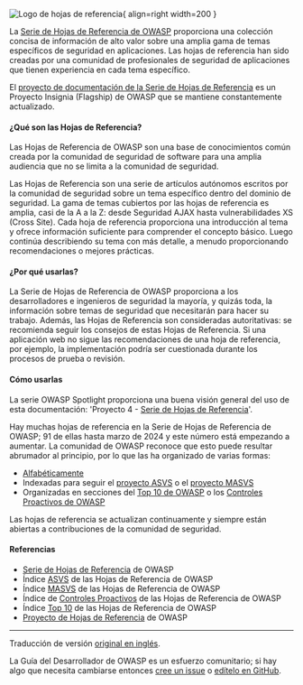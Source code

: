 ![Logo de hojas de referencia](../../../assets/images/logos/cheatsheets.png "Hojas de Referencia"){ align=right width=200 }

La [Serie de Hojas de Referencia de OWASP][cheatsheets] proporciona una colección concisa de información de alto valor
sobre una amplia gama de temas específicos de seguridad en aplicaciones.
Las hojas de referencia han sido creadas por una comunidad de profesionales de seguridad de aplicaciones
que tienen experiencia en cada tema específico.

El [proyecto de documentación de la Serie de Hojas de Referencia][csproject] es un Proyecto Insignia (Flagship) de OWASP
que se mantiene constantemente actualizado.

#### ¿Qué son las Hojas de Referencia?

Las Hojas de Referencia de OWASP son una base de conocimientos común creada por la comunidad de seguridad de software
para una amplia audiencia que no se limita a la comunidad de seguridad.

Las Hojas de Referencia son una serie de artículos autónomos escritos por la comunidad de seguridad
sobre un tema específico dentro del dominio de seguridad.
La gama de temas cubiertos por las hojas de referencia es amplia, casi de la A a la Z:
desde Seguridad AJAX hasta vulnerabilidades XS (Cross Site).
Cada hoja de referencia proporciona una introducción al tema y ofrece información suficiente
para comprender el concepto básico.
Luego continúa describiendo su tema con más detalle, a menudo proporcionando recomendaciones o mejores prácticas.

#### ¿Por qué usarlas?

La Serie de Hojas de Referencia de OWASP proporciona a los desarrolladores
e ingenieros de seguridad la mayoría, y quizás toda,
la información sobre temas de seguridad que necesitarán para hacer su trabajo.
Además, las Hojas de Referencia son consideradas autoritativas:
se recomienda seguir los consejos de estas Hojas de Referencia.
Si una aplicación web no sigue las recomendaciones de una hoja de referencia, por ejemplo,
la implementación podría ser cuestionada durante los procesos de prueba o revisión.

#### Cómo usarlas

La serie OWASP Spotlight proporciona una buena visión general del uso de esta documentación:
'Proyecto 4 - [Serie de Hojas de Referencia][spotlight04]'.

Hay muchas hojas de referencia en la Serie de Hojas de Referencia de OWASP;
91 de ellas hasta marzo de 2024 y este número está empezando a aumentar.
La comunidad de OWASP reconoce que esto puede resultar abrumador al principio,
por lo que las ha organizado de varias formas:

* [Alfabéticamente][cheatsheet-alpha]
* Indexadas para seguir el [proyecto ASVS][csasvs] o el [proyecto MASVS][csmasvs]
* Organizadas en secciones del [Top 10 de OWASP][cstop10] o los [Controles Proactivos de OWASP][csproactive]

Las hojas de referencia se actualizan continuamente y siempre están abiertas a contribuciones de la comunidad de seguridad.

#### Referencias

* [Serie de Hojas de Referencia][cheatsheets] de OWASP
* Índice [ASVS][csasvs] de las Hojas de Referencia de OWASP
* Índice [MASVS][csmasvs] de las Hojas de Referencia de OWASP
* Índice de [Controles Proactivos][csproactive] de las Hojas de Referencia de OWASP
* Índice [Top 10][cstop10] de las Hojas de Referencia de OWASP
* [Proyecto de Hojas de Referencia][csproject] de OWASP

----

Traducción de versión [original en inglés][en070103].

La Guía del Desarrollador de OWASP es un esfuerzo comunitario; si hay algo que necesita cambiarse
entonces [cree un issue][issue070103] o [edítelo en GitHub][edit070103].

[csproject]: https://owasp.org/www-project-cheat-sheets/
[cheatsheets]: https://cheatsheetseries.owasp.org/
[cheatsheet-alpha]: https://cheatsheetseries.owasp.org/Glossary
[csasvs]: https://cheatsheetseries.owasp.org/IndexASVS
[csmasvs]: https://cheatsheetseries.owasp.org/IndexMASVS.html
[csproactive]: https://cheatsheetseries.owasp.org/IndexProactiveControls.html
[cstop10]: https://cheatsheetseries.owasp.org/IndexTopTen.html
[edit070103]: https://github.com/OWASP/DevGuide/blob/main/docs/es/05-implementation/01-documentation/03-cheatsheets.md
[en070103]: https://devguide.owasp.org/en/05-implementation/01-documentation/03-cheatsheets/
[issue070103]: https://github.com/OWASP/DevGuide/issues/new?labels=content&template=request.md&title=Update:%2005-implementation/01-documentation/03-cheatsheets
[spotlight04]: https://youtu.be/S1cVYRDeiPQ
